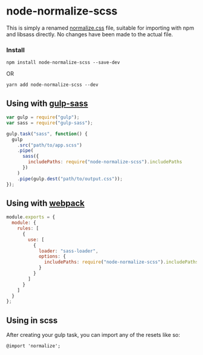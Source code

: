 # node-normalize-scss

This is simply a renamed [normalize.css](https://github.com/necolas/normalize.css) file, suitable for importing with npm and libsass directly. No changes have been made to the actual file.

### Install

```
npm install node-normalize-scss --save-dev
```

OR

```
yarn add node-normalize-scss --dev
```

## Using with [gulp-sass](https://github.com/dlmanning/gulp-sass)

```javascript
var gulp = require("gulp");
var sass = require("gulp-sass");

gulp.task("sass", function() {
  gulp
    .src("path/to/app.scss")
    .pipe(
      sass({
        includePaths: require("node-normalize-scss").includePaths
      })
    )
    .pipe(gulp.dest("path/to/output.css"));
});
```

## Using with [webpack](https://webpack.js.org/loaders/sass-loader/)

```javascript
module.exports = {
  module: {
    rules: [
      {
        use: [
          {
            loader: "sass-loader",
            options: {
              includePaths: require("node-normalize-scss").includePaths
            }
          }
        ]
      }
    ]
  }
};
```

## Using in scss

After creating your gulp task, you can import any of the resets like so:



```
@import 'normalize';
```
